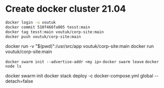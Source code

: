 # Create docker cluster 21.04

```bash
docker login -u voutuk
docker commit 510f466fa005 tesst:main
docker tag tesst:main voutuk/corp-site:main
docker push voutuk/corp-site:main
```
docker run -v "$(pwd)":/usr/src/app voutuk/corp-site:main
docker run voutuk/corp-site:main

`docker swarm init --advertise-addr <my ip>`
`docker swarm leave`
`docker node ls`

docker swarm init
docker stack deploy -c docker-compose.yml global --detach=false